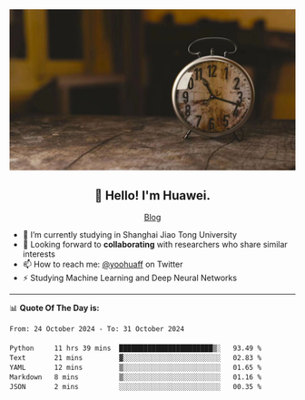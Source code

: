 <div align="center">
  <a href="https://github.com/JHW5981">
    <img src="./assets/background.jpg">
  </a>
</div>

<h2 align="center">👋 Hello! I'm Huawei.</h2>
<p align="center">
  <a href="https://blog.csdn.net/Edward__J?spm=1000.2115.3001.5343">Blog</a>
</p>


- 🔭 I’m currently studying in Shanghai Jiao Tong University
- 💬 Looking forward to **collaborating** with researchers who share similar interests
- 📫 How to reach me: [@yoohuaff](https://twitter.com/yoohuaff) on Twitter
- ⚡ Studying Machine Learning and Deep Neural Networks

-------
📊 **Quote Of The Day is:**
<!--START_SECTION:waka-->

```txt
From: 24 October 2024 - To: 31 October 2024

Python     11 hrs 39 mins  ███████████████████████▒░   93.49 %
Text       21 mins         ▓░░░░░░░░░░░░░░░░░░░░░░░░   02.83 %
YAML       12 mins         ▒░░░░░░░░░░░░░░░░░░░░░░░░   01.65 %
Markdown   8 mins          ▒░░░░░░░░░░░░░░░░░░░░░░░░   01.16 %
JSON       2 mins          ░░░░░░░░░░░░░░░░░░░░░░░░░   00.35 %
```

<!--END_SECTION:waka-->
